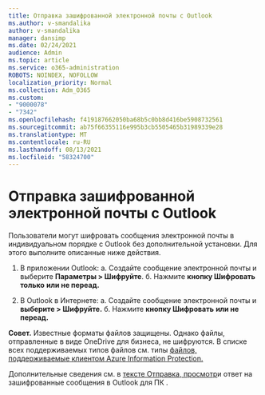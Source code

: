```yaml
---
title: Отправка зашифрованной электронной почты с Outlook
ms.author: v-smandalika
author: v-smandalika
manager: dansimp
ms.date: 02/24/2021
audience: Admin
ms.topic: article
ms.service: o365-administration
ROBOTS: NOINDEX, NOFOLLOW
localization_priority: Normal
ms.collection: Adm_O365
ms.custom:
- "9000078"
- "7342"
ms.openlocfilehash: f419187662050ba68b5c0bb8d416be5908732561
ms.sourcegitcommit: ab75f66355116e995b3cb5505465b31989339e28
ms.translationtype: MT
ms.contentlocale: ru-RU
ms.lasthandoff: 08/13/2021
ms.locfileid: "58324700"
---
```

# <a name="send-encrypted-email-using-outlook"></a>Отправка зашифрованной электронной почты с Outlook

Пользователи могут шифровать сообщения электронной почты в индивидуальном порядке с Outlook без дополнительной установки. Для этого выполните описанные ниже действия.

1. В приложении Outlook: a. Создайте сообщение электронной почты и выберите **Параметры > Шифруйте**. 
    б. Нажмите **кнопку Шифровать только** **или не переад.**

2. В Outlook в Интернете: a. Создайте сообщение электронной почты и **выберите > Шифруйте.**
    б. Нажмите **кнопку Шифровать** **или не переад.**

**Совет.** Известные форматы файлов защищены. Однако файлы, отправленные в виде OneDrive для бизнеса, не шифруются. В списке всех поддерживаемых типов файлов см. типы [файлов, поддерживаемые клиентом Azure Information Protection.](https://docs.microsoft.com/azure/information-protection/rms-client/client-admin-guide-file-types)

Дополнительные сведения см. в [тексте Отправка, просмотр](https://support.microsoft.com/topic/send-view-and-reply-to-encrypted-messages-in-outlook-for-pc-eaa43495-9bbb-4fca-922a-df90dee51980)и ответ на зашифрованные сообщения в Outlook для ПК .



